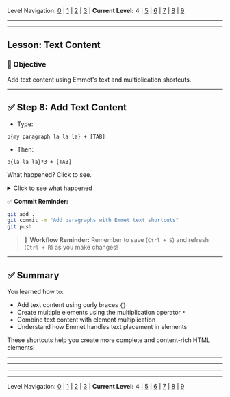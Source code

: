 Level Navigation: [0](./emmet-intro-lv0.md) | [1](./emmet-intro-lv1.md) | [2](./emmet-intro-lv2.md) | [3](./emmet-intro-lv3.md) | **Current Level:** 4 | [5](./emmet-intro-lv5.md) | [6](./emmet-intro-lv6.md) | [7](./emmet-intro-lv7.md) | [8](./emmet-intro-lv8.md) | [9](./emmet-intro-lv9.md)

---

---

## Lesson: Text Content

### 🎯 Objective

Add text content using Emmet's text and multiplication shortcuts.

---

## ✅ Step 8: Add Text Content

* Type:

```
p{my paragraph la la la} + [TAB]
```

* Then:

```
p{la la la}*3 + [TAB]
```

What happened? Click to see.

<details>
  <summary>Click to see what happened</summary>
  <div>
    <p>The first shortcut created `<p>my paragraph la la la</p>` with the text inside the curly braces placed between the opening and closing tags. The second shortcut created three paragraphs with the same text using the `*3` multiplication feature!</p>
  </div>
</details>

✅ **Commit Reminder:**

```bash
git add .
git commit -m "Add paragraphs with Emmet text shortcuts"
git push
```

> 🔄 **Workflow Reminder:** Remember to save (`Ctrl + S`) and refresh (`Ctrl + R`) as you make changes!

---

## ✅ Summary

You learned how to:
* Add text content using curly braces `{}`
* Create multiple elements using the multiplication operator `*`
* Combine text content with element multiplication
* Understand how Emmet handles text placement in elements

These shortcuts help you create more complete and content-rich HTML elements!

---


---


---


---

Level Navigation: [0](./emmet-intro-lv0.md) | [1](./emmet-intro-lv1.md) | [2](./emmet-intro-lv2.md) | [3](./emmet-intro-lv3.md) | **Current Level:** 4 | [5](./emmet-intro-lv5.md) | [6](./emmet-intro-lv6.md) | [7](./emmet-intro-lv7.md) | [8](./emmet-intro-lv8.md) | [9](./emmet-intro-lv9.md)

